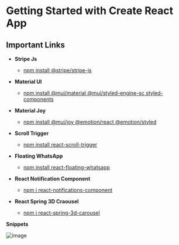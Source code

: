 # Getting Started with Create React App

## Important Links

* **Stripe Js**
  - [npm install @stripe/stripe-js](https://www.npmjs.com/package/@stripe/stripe-js)

* **Material UI**
  - [npm install @mui/material @mui/styled-engine-sc styled-components](https://mui.com/material-ui/getting-started/installation/)

* **Material Joy**
  - [npm install @mui/joy @emotion/react @emotion/styled](https://mui.com/joy-ui/getting-started/)

* **Scroll Trigger**
  - [npm install react-scroll-trigger](https://www.npmjs.com/package/react-scroll-trigger)

* **Floating WhatsApp**
  - [npm install react-floating-whatsapp](https://www.npmjs.com/package/react-floating-whatsapp)

* **React Notification Component**
  - [npm i react-notifications-component](https://www.npmjs.com/package/react-notifications-component)
    
* **React Spring 3D Craousel**
  - [npm i react-spring-3d-carousel](https://www.npmjs.com/package/react-spring-3d-carousel)

 **Snippets**

![image](https://github.com/Bhargav-92/Pharma-Buddy/assets/77744221/2629879c-dc95-4be3-8ac0-1a6a88fbb2c4)



